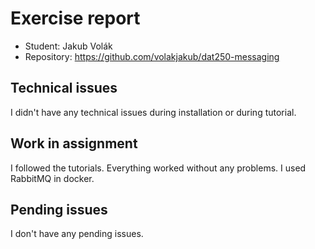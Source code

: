 # Exercise report
- Student: Jakub Volák
- Repository: https://github.com/volakjakub/dat250-messaging

## Technical issues

I didn't have any technical issues during installation or during tutorial.

## Work in assignment

I followed the tutorials. Everything worked without any problems. I used RabbitMQ in docker.

## Pending issues

I don't have any pending issues.